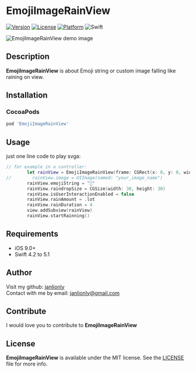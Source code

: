 # EmojiImageRainView

[![Version](https://img.shields.io/cocoapods/v/EmojiImageRainView.svg?style=flat)](https://cocoapods.org/pods/EmojiImageRainView)
[![License](https://img.shields.io/cocoapods/l/EmojiImageRainView.svg?style=flat)](https://github.com/janlionly/EmojiImageRainView/blob/master/LICENSE)
[![Platform](https://img.shields.io/cocoapods/p/EmojiImageRainView.svg?style=flat)](https://github.com/janlionly/EmojiImageRainView)
![Swift](https://img.shields.io/badge/%20in-swift%205.1-orange.svg)

![EmojiImageRainView demo image](https://media.giphy.com/media/JT7z84XDHrf2M0ab65/giphy.gif)


## Description
**EmojiImageRainView** is about Emoji string or custom image falling like raining on view.


## Installation

### CocoaPods

```ruby
pod 'EmojiImageRainView'
```

## Usage
just one line code to play svga:

```swift
// for example in a controller:
        let rainView = EmojiImageRainView(frame: CGRect(x: 0, y: 0, width: view.frame.width, height: view.frame.height))
//        rainView.image = UIImage(named: "your_image_name")
        rainView.emojiString = "🤪"
        rainView.raindropSize = CGSize(width: 30, height: 30)
        rainView.isUserInteractionEnabled = false
        rainView.rainAmount = .lot
        rainView.rainDuration = 4
        view.addSubview(rainView)
        rainView.startRainning()

```



## Requirements

- iOS 9.0+
- Swift 4.2 to 5.1

## Author

Visit my github: [janlionly](https://github.com/janlionly)<br>
Contact with me by email: janlionly@gmail.com

## Contribute

I would love you to contribute to **EmojiImageRainView**

## License

**EmojiImageRainView** is available under the MIT license. See the [LICENSE](https://github.com/janlionly/EmojiImageRainView/blob/master/LICENSE) file for more info.
